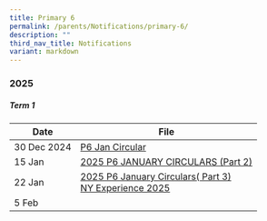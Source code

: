 ```yaml
---
title: Primary 6
permalink: /parents/Notifications/primary-6/
description: ""
third_nav_title: Notifications
variant: markdown
---
```

### **2025**

##### Term 1

| Date| File | 
| -------- | -------- |
|30 Dec 2024|[P6 Jan Circular](/files/Notification%202025/Pri%206/RGPS_N25_P6_001.pdf)|
|15 Jan|[2025 P6 JANUARY CIRCULARS (Part 2)](/files/Notification%202025/Pri%206/RGPS_N25_P6_006.pdf)|
|22 Jan|[2025 P6 January Circulars( Part 3)](/files/Notification%202025/Pri%206/RGPS_N25_P6_007_V2.pdf)<br>[NY Experience 2025](/files/Notification%202025/Pri%206/Annex_A_NY_Experience_2025_programme.pdf)|
|5 Feb|